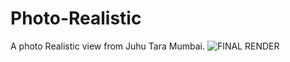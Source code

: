 # Photo-Realistic
A photo Realistic view from Juhu Tara Mumbai.
![FINAL RENDER](https://user-images.githubusercontent.com/56038652/188945806-c9ec56a5-2c00-40e4-ab2c-d456dfb12acd.png)
